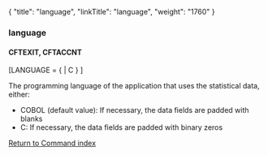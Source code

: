 {
    "title": "language",
    "linkTitle": "language",
    "weight": "1760"
}<span id="language"></span>

### language

#### CFTEXIT, CFTACCNT

\[LANGUAGE = {
| C } \]

The programming language of the application that uses the statistical
data, either:

-   COBOL
    (default value): If necessary, the data fields are padded with blanks
-   C:
    If necessary, the data fields are padded with binary zeros

[Return to Command index](../../)
